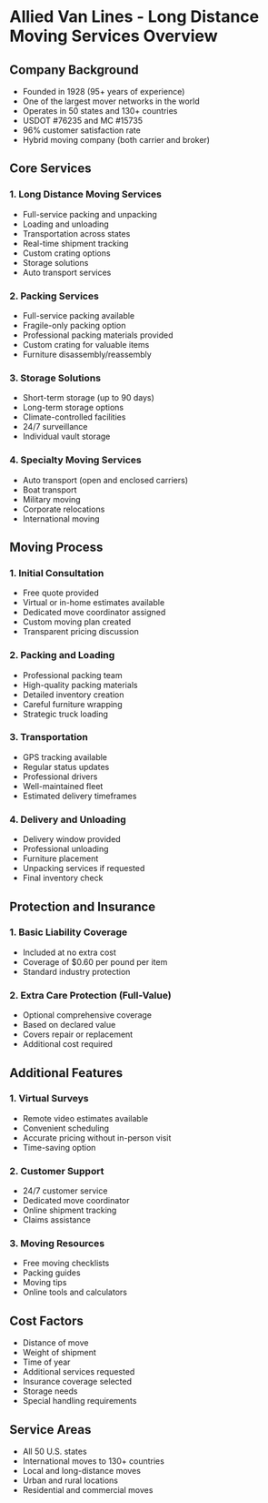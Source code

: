 # Allied Van Lines - Long Distance Moving Services Overview

## Company Background
- Founded in 1928 (95+ years of experience)
- One of the largest mover networks in the world
- Operates in 50 states and 130+ countries
- USDOT #76235 and MC #15735
- 96% customer satisfaction rate
- Hybrid moving company (both carrier and broker)

## Core Services

### 1. Long Distance Moving Services
- Full-service packing and unpacking
- Loading and unloading
- Transportation across states
- Real-time shipment tracking
- Custom crating options
- Storage solutions
- Auto transport services

### 2. Packing Services
- Full-service packing available
- Fragile-only packing option
- Professional packing materials provided
- Custom crating for valuable items
- Furniture disassembly/reassembly

### 3. Storage Solutions
- Short-term storage (up to 90 days)
- Long-term storage options
- Climate-controlled facilities
- 24/7 surveillance
- Individual vault storage

### 4. Specialty Moving Services
- Auto transport (open and enclosed carriers)
- Boat transport
- Military moving
- Corporate relocations
- International moving

## Moving Process

### 1. Initial Consultation
- Free quote provided
- Virtual or in-home estimates available
- Dedicated move coordinator assigned
- Custom moving plan created
- Transparent pricing discussion

### 2. Packing and Loading
- Professional packing team
- High-quality packing materials
- Detailed inventory creation
- Careful furniture wrapping
- Strategic truck loading

### 3. Transportation
- GPS tracking available
- Regular status updates
- Professional drivers
- Well-maintained fleet
- Estimated delivery timeframes

### 4. Delivery and Unloading
- Delivery window provided
- Professional unloading
- Furniture placement
- Unpacking services if requested
- Final inventory check

## Protection and Insurance

### 1. Basic Liability Coverage
- Included at no extra cost
- Coverage of $0.60 per pound per item
- Standard industry protection

### 2. Extra Care Protection (Full-Value)
- Optional comprehensive coverage
- Based on declared value
- Covers repair or replacement
- Additional cost required

## Additional Features

### 1. Virtual Surveys
- Remote video estimates available
- Convenient scheduling
- Accurate pricing without in-person visit
- Time-saving option

### 2. Customer Support
- 24/7 customer service
- Dedicated move coordinator
- Online shipment tracking
- Claims assistance

### 3. Moving Resources
- Free moving checklists
- Packing guides
- Moving tips
- Online tools and calculators

## Cost Factors
- Distance of move
- Weight of shipment
- Time of year
- Additional services requested
- Insurance coverage selected
- Storage needs
- Special handling requirements

## Service Areas
- All 50 U.S. states
- International moves to 130+ countries
- Local and long-distance moves
- Urban and rural locations
- Residential and commercial moves 